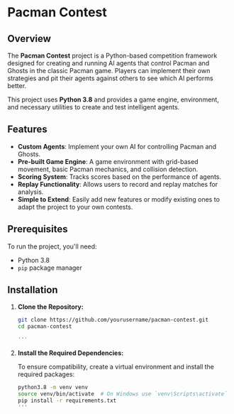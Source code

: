# Pacman Contest

## Overview

The **Pacman Contest** project is a Python-based competition framework designed for creating and running AI agents that control Pacman and Ghosts in the classic Pacman game. Players can implement their own strategies and pit their agents against others to see which AI performs better.

This project uses **Python 3.8** and provides a game engine, environment, and necessary utilities to create and test intelligent agents.

## Features

- **Custom Agents**: Implement your own AI for controlling Pacman and Ghosts.
- **Pre-built Game Engine**: A game environment with grid-based movement, basic Pacman mechanics, and collision detection.
- **Scoring System**: Tracks scores based on the performance of agents.
- **Replay Functionality**: Allows users to record and replay matches for analysis.
- **Simple to Extend**: Easily add new features or modify existing ones to adapt the project to your own contests.

## Prerequisites

To run the project, you'll need:

- Python 3.8
- `pip` package manager

## Installation

1. **Clone the Repository:**

   ```bash
   git clone https://github.com/yourusername/pacman-contest.git
   cd pacman-contest
   
   '''
2. **Install the Required Dependencies:**

   To ensure compatibility, create a virtual environment and install the required packages:

   ```bash
   python3.8 -m venv venv
   source venv/bin/activate  # On Windows use `venv\Scripts\activate`
   pip install -r requirements.txt
   '''
   
